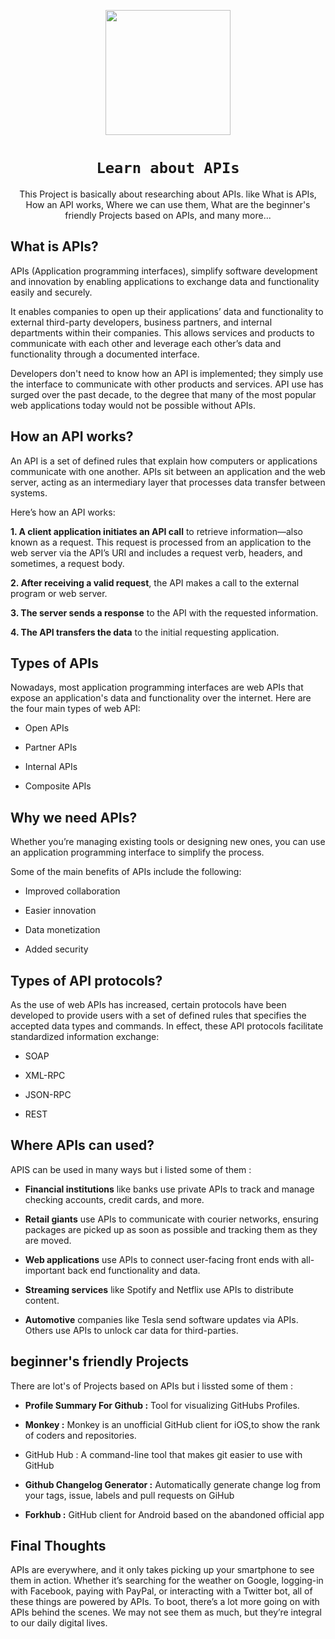 <p align="center"> 
<img src="https://user-images.githubusercontent.com/84700316/136713937-691b1d22-7993-4116-a373-1287fa3c1c6b.png" width=200px;>
</p>

<h1 align="center"><code>Learn about APIs</code></h1>
<p align="center">This Project is basically about researching about APIs. like What is APIs, 
How an API works, Where we can use them, What are the beginner's friendly Projects based on APIs, and many more...
</p>

## What is APIs?
APIs (Application programming interfaces), simplify software development and innovation by enabling applications to exchange data and functionality easily and securely.

It enables companies to open up their applications’ data and functionality to external third-party developers, business partners, and internal departments within their companies.
This allows services and products to communicate with each other and leverage each other’s data and functionality through a documented interface. 

Developers don't need to know how an API is implemented; they simply use the interface to communicate with other products and services. API use has surged over the past decade,
to the degree that many of the most popular web applications today would not be possible without APIs.


## How an API works?
An API is a set of defined rules that explain how computers or applications communicate with one another. APIs sit between an application and the web server, acting as an intermediary layer that processes data transfer between systems.

Here’s how an API works:

**1. A client application initiates an API call** to retrieve information—also known as a request. This request is processed from an application to the web server via the API’s URI and includes a request verb, headers, and sometimes, a request body.

**2. After receiving a valid request**, the API makes a call to the external program or web server.

**3. The server sends a response** to the API with the requested information.

**4. The API transfers the data** to the initial requesting application.

## Types of APIs
Nowadays, most application programming interfaces are web APIs that expose an application's data and functionality over the internet. Here are the four main types of web API:

- Open APIs

- Partner APIs

- Internal APIs

- Composite APIs

## Why we need APIs?
Whether you’re managing existing tools or designing new ones, you can use an application programming interface to simplify the process. 

Some of the main benefits of APIs include the following:

- Improved collaboration

- Easier innovation

- Data monetization

- Added security

## Types of API protocols?
As the use of web APIs has increased, certain protocols have been developed to provide users with a set of defined rules that specifies the accepted data types and commands. In effect, these API protocols facilitate standardized information exchange:

- SOAP

- XML-RPC

- JSON-RPC

- REST

## Where APIs can used?
APIS can be used in many ways but i listed some of them : 

- **Financial institutions** like banks use private APIs to track and manage checking accounts, credit cards, and more.

- **Retail giants** use APIs to communicate with courier networks, ensuring packages are picked up as soon as possible and tracking them as they are moved.

- **Web applications** use APIs to connect user-facing front ends with all-important back end functionality and data.

- **Streaming services** like Spotify and Netflix use APIs to distribute content.

- **Automotive** companies like Tesla send software updates via APIs. Others use APIs to unlock car data for third-parties.

## beginner's friendly Projects 
There are lot's of Projects based on APIs but i lissted some of them : 

- **Profile Summary For Github :**  Tool for visualizing GitHubs Profiles.

- **Monkey :**  Monkey is an unofficial GitHub client for iOS,to show the rank of coders and repositories.

- GitHub Hub : A command-line tool that makes git easier to use with GitHub  

- **Github Changelog Generator :** Automatically generate change log from your tags, issue, labels and pull requests on GiHub

- **Forkhub :** GitHub client for Android based on the abandoned official app 

## Final Thoughts
APIs are everywhere, and it only takes picking up your smartphone to see them in action. Whether it’s searching
for the weather on Google, logging-in with Facebook, paying with PayPal, or interacting with a Twitter bot, all
of these things are powered by APIs. To boot, there’s a lot more going on with APIs behind the scenes. We may not 
see them as much, but they’re integral to our daily digital lives.

